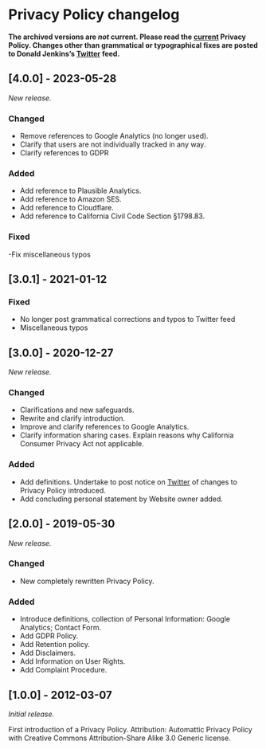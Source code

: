 # Privacy Policy changelog

**The archived versions are _not_ current. Please read the [current](https://github.com/donaldjenkins/policies/blob/main/privacy.md) Privacy Policy. Changes other than grammatical or typographical fixes are posted to Donald Jenkins’s [Twitter](https://www.twitter.com/donaldjenkins) feed.**

## [4.0.0] - 2023-05-28

_New release._

[4.0.0.]: https://github.com/donaldjenkins/policies/blob/main/privacy.md

### Changed

- Remove references to Google Analytics (no longer used).
- Clarify that users are not individually tracked in any way.
- Clarify references to GDPR

### Added

- Add reference to Plausible Analytics.
- Add reference to Amazon SES.
- Add reference to Cloudflare.
- Add reference to California Civil Code Section §1798.83.

### Fixed

-Fix miscellaneous typos

## [3.0.1] - 2021-01-12

### Fixed

- No longer post grammatical corrections and typos to Twitter feed
- Miscellaneous typos

## [3.0.0] - 2020-12-27

_New release._

[3.0.0.]: https://github.com/donaldjenkins/policies/blob/main/archives/privacy/privacy-policy-2020-12-27.md
[3.0.1.]: https://github.com/donaldjenkins/policies/blob/main/archives/privacy/privacy-policy-2021-01-12.md

### Changed

- Clarifications and new safeguards.
- Rewrite and clarify introduction.
- Improve and clarify references to Google Analytics.
- Clarify information sharing cases. Explain reasons why California Consumer Privacy Act not applicable.

### Added

- Add definitions. Undertake to post notice on [Twitter](https://web.archive.org/web/20220707072547/https://www.twitter.com/donaldjenkins) of changes to Privacy Policy introduced.
- Add concluding personal statement by Website owner added.

## [2.0.0] - 2019-05-30

_New release._

[2.0.0.]: https://github.com/donaldjenkins/policies/blob/main/archives/privacy/privacy-policy-2012-05-30.md

### Changed

- New completely rewritten Privacy Policy.

### Added

- Introduce definitions, collection of Personal Information: Google Analytics; Contact Form.
- Add GDPR Policy.
- Add Retention policy.
- Add Disclaimers.
- Add Information on User Rights.
- Add Complaint Procedure.

## [1.0.0] - 2012-03-07

_Initial release._

[1.0.0.]: https://github.com/donaldjenkins/policies/blob/main/archives/privacy/privacy-policy-2012-12-07.md

First introduction of a Privacy Policy. Attribution: Automattic Privacy Policy with Creative Commons Attribution-Share Alike 3.0 Generic license.
